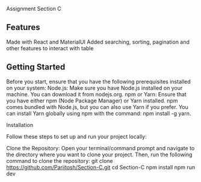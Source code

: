 Assignment Section C

## Features

Made with React and MaterialUI 
Added searching, sorting, pagination and other features to interact with table

## Getting Started

Before you start, ensure that you have the following prerequisites installed on your system:
Node.js: Make sure you have Node.js installed on your machine. You can download it from nodejs.org.
npm or Yarn: Ensure that you have either npm (Node Package Manager) or Yarn installed. npm comes bundled with Node.js, but you can also use Yarn if you prefer. You can install Yarn globally using npm with the command: npm install -g yarn.

Installation

Follow these steps to set up and run your project locally:

Clone the Repository: Open your terminal/command prompt and navigate to the directory where you want to clone your project. Then, run the following command to clone the repository:
git clone https://github.com/Pariitosh/Section-C.git
 cd Section-C
 npm install
 npm run dev
